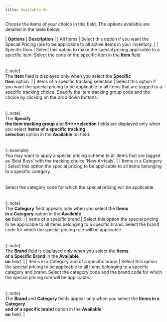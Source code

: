 ```yaml
---
title: Available On
---
```



Choose the items of your choice in this field. The options available  are detailed in the table below:


| **Options** | **Description** |
| All Items | Select this option if you want the Special Pricing rule  to be applicable to all active items in your inventory. |
| Specific Item | Select this option to make the special pricing applicable  to a specific item. Select the code of the specific item in the **Item** field.<br/><br/><br/>{:.note}<br/>The **Item**  field is displayed only when you select the **Specific <br/> Item** option. |
| Items of a specific tracking selection | Select this option if you want the special pricing to  be applicable to all items that are tagged to a specific tracking choice.  Specify the item tracking group code and the choice by clicking on the  drop down buttons.<br/><br/><br/>{:.note}<br/>The **Specify <br/> the item tracking group** and **S****election** fields are displayed only when  you select **Items of a specific tracking <br/> selection** option in the **Available**  on field.<br/><br/><br/>{:.example}<br/>You may want to apply a special pricing scheme  to all items that are tagged as ‘Best Buys’ with the tracking choice ‘New  Arrivals’. |
| Items in a Category | Select this option the special pricing to be applicable  to all items belonging to a specific category.<br/><br/><br/>Select the category code for which the special pricing  will be applicable.<br/><br/><br/>{:.note}<br/>The **Category**  field appears only when you select the **Items <br/> in a Category** option in the **Available <br/> on** field. |
| Items of a specific brand | Select this option the special pricing to be applicable  to all items belonging to a specific brand. Select the brand code for  which the special pricing rule will be applicable.<br/><br/><br/>{:.note}<br/>The **Brand**  field is displayed only when you select the **Items <br/> of a Specific Brand** in the **Available <br/> on** field. |
| Items in a Category and of a specific brand | Select this option the special pricing to be applicable  to all items belonging to a specific category and brand. Select the category  code and the brand code for which the special pricing rule will be applicable.<br/><br/><br/>{:.note}<br/>The **Brand**  and **Category** fields appear only  when you select the **Items in a Category <br/> and of a specific brand** option in the **Available <br/> on** field. |

